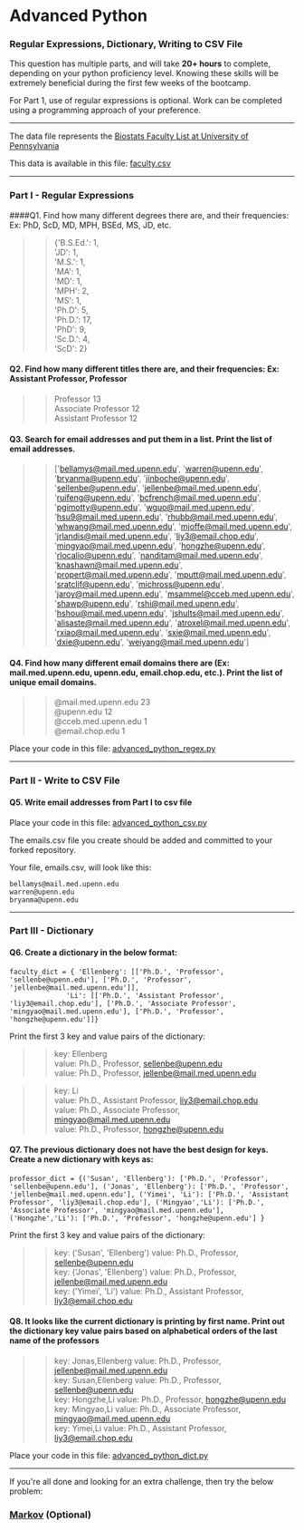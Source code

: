 # Advanced Python    

### Regular Expressions, Dictionary, Writing to CSV File  

This question has multiple parts, and will take **20+ hours** to complete, depending on your python proficiency level.  Knowing these skills will be extremely beneficial during the first few weeks of the bootcamp.

For Part 1, use of regular expressions is optional.  Work can be completed using a programming approach of your preference.

---

The data file represents the [Biostats Faculty List at University of Pennsylvania](http://www.med.upenn.edu/cceb/biostat/faculty.shtml)

This data is available in this file:  [faculty.csv](python/faculty.csv)

---

### Part I - Regular Expressions  


####Q1. Find how many different degrees there are, and their frequencies: Ex:  PhD, ScD, MD, MPH, BSEd, MS, JD, etc.

>> {'B.S.Ed.': 1,  
 'JD': 1,  
 'M.S.': 1,  
 'MA': 1,  
 'MD': 1,  
 'MPH': 2,  
 'MS': 1,  
 'Ph.D': 5,  
 'Ph.D.': 17,  
 'PhD': 9,  
 'Sc.D.': 4,  
 'ScD': 2}


#### Q2. Find how many different titles there are, and their frequencies:  Ex:  Assistant Professor, Professor

>> Professor              13  
Associate Professor    12  
Assistant Professor    12


#### Q3. Search for email addresses and put them in a list.  Print the list of email addresses.

>> ['bellamys@mail.med.upenn.edu', 'warren@upenn.edu',
       'bryanma@upenn.edu', 'jinboche@upenn.edu', 'sellenbe@upenn.edu',
       'jellenbe@mail.med.upenn.edu', 'ruifeng@upenn.edu',
       'bcfrench@mail.med.upenn.edu', 'pgimotty@upenn.edu',
       'wguo@mail.med.upenn.edu', 'hsu9@mail.med.upenn.edu',
       'rhubb@mail.med.upenn.edu', 'whwang@mail.med.upenn.edu',
       'mjoffe@mail.med.upenn.edu', 'jrlandis@mail.med.upenn.edu',
       'liy3@email.chop.edu', 'mingyao@mail.med.upenn.edu',
       'hongzhe@upenn.edu', 'rlocalio@upenn.edu',
       'nanditam@mail.med.upenn.edu', 'knashawn@mail.med.upenn.edu',
       'propert@mail.med.upenn.edu', 'mputt@mail.med.upenn.edu',
       'sratclif@upenn.edu', 'michross@upenn.edu',
       'jaroy@mail.med.upenn.edu', 'msammel@cceb.med.upenn.edu',
       'shawp@upenn.edu', 'rshi@mail.med.upenn.edu',
       'hshou@mail.med.upenn.edu', 'jshults@mail.med.upenn.edu',
       'alisaste@mail.med.upenn.edu', 'atroxel@mail.med.upenn.edu',
       'rxiao@mail.med.upenn.edu', 'sxie@mail.med.upenn.edu',
       'dxie@upenn.edu', 'weiyang@mail.med.upenn.edu']


#### Q4. Find how many different email domains there are (Ex:  mail.med.upenn.edu, upenn.edu, email.chop.edu, etc.).  Print the list of unique email domains.

>> @mail.med.upenn.edu    23  
@upenn.edu             12  
@cceb.med.upenn.edu     1  
@email.chop.edu         1

Place your code in this file: [advanced_python_regex.py](python/advanced_python_regex.py)

---

### Part II - Write to CSV File

#### Q5.  Write email addresses from Part I to csv file

Place your code in this file: [advanced_python_csv.py](python/advanced_python_csv.py)

The emails.csv file you create should be added and committed to your forked repository.

Your file, emails.csv, will look like this:
```
bellamys@mail.med.upenn.edu
warren@upenn.edu
bryanma@upenn.edu
```

---

### Part III - Dictionary

#### Q6.  Create a dictionary in the below format:
```
faculty_dict = { 'Ellenberg': [['Ph.D.', 'Professor', 'sellenbe@upenn.edu'], ['Ph.D.', 'Professor', 'jellenbe@mail.med.upenn.edu']],
              'Li': [['Ph.D.', 'Assistant Professor', 'liy3@email.chop.edu'], ['Ph.D.', 'Associate Professor', 'mingyao@mail.med.upenn.edu'], ['Ph.D.', 'Professor', 'hongzhe@upenn.edu']]}
```
Print the first 3 key and value pairs of the dictionary:

>> key: Ellenberg  
  value: Ph.D., Professor, sellenbe@upenn.edu  
  value: Ph.D., Professor, jellenbe@mail.med.upenn.edu  

>> key: Li  
value: Ph.D., Assistant Professor, liy3@email.chop.edu  
value: Ph.D., Associate Professor, mingyao@mail.med.upenn.edu  
value: Ph.D., Professor, hongzhe@upenn.edu  

#### Q7.  The previous dictionary does not have the best design for keys.  Create a new dictionary with keys as:

```
professor_dict = {('Susan', 'Ellenberg'): ['Ph.D.', 'Professor', 'sellenbe@upenn.edu'], ('Jonas', 'Ellenberg'): ['Ph.D.', 'Professor', 'jellenbe@mail.med.upenn.edu'], ('Yimei', 'Li'): ['Ph.D.', 'Assistant Professor', 'liy3@email.chop.edu'], ('Mingyao','Li'): ['Ph.D.', 'Associate Professor', 'mingyao@mail.med.upenn.edu'], ('Hongzhe','Li'): ['Ph.D.', 'Professor', 'hongzhe@upenn.edu'] }
```

Print the first 3 key and value pairs of the dictionary:

>> key: ('Susan', 'Ellenberg') value: Ph.D., Professor, sellenbe@upenn.edu  
key: ('Jonas', 'Ellenberg') value: Ph.D., Professor, jellenbe@mail.med.upenn.edu  
key: ('Yimei', 'Li') value: Ph.D., Assistant Professor, liy3@email.chop.edu

#### Q8.  It looks like the current dictionary is printing by first name.  Print out the dictionary key value pairs based on alphabetical orders of the last name of the professors

>> key: Jonas,Ellenberg   value: Ph.D., Professor, jellenbe@mail.med.upenn.edu  
key: Susan,Ellenberg   value: Ph.D., Professor, sellenbe@upenn.edu  
key:      Hongzhe,Li   value: Ph.D., Professor, hongzhe@upenn.edu  
key:      Mingyao,Li   value: Ph.D., Associate Professor, mingyao@mail.med.upenn.edu  
key:        Yimei,Li   value: Ph.D., Assistant Professor, liy3@email.chop.edu  

Place your code in this file: [advanced_python_dict.py](python/advanced_python_dict.py)

---

If you're all done and looking for an extra challenge, then try the below problem:  

### [Markov](python/markov.py) (Optional)
